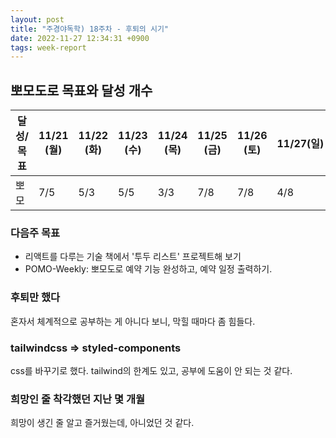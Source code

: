 ```yaml
---
layout: post
title: "주경야독학) 18주차 - 후퇴의 시기"
date: 2022-11-27 12:34:31 +0900
tags: week-report
---
```


## 뽀모도로 목표와 달성 개수

| 달성/목표 | 11/21<br>(월) | 11/22<br>(화) | 11/23<br>(수) | 11/24<br>(목) | 11/25<br>(금) | 11/26<br>(토) | 11/27(일) | 합계  |
| --------- | ------------- | ------------- | ------------- | ------------- | ------------- | ------------- | --------- | ----- |
| 뽀모      | 7/5           | 5/3           | 5/5           | 3/3           | 7/8           | 7/8           | 4/8       | 38/40 |

### 다음주 목표

- 리액트를 다루는 기술 책에서 '투두 리스트' 프로젝트해 보기
- POMO-Weekly: 뽀모도로 예약 기능 완성하고, 예약 일정 출력하기.

### 후퇴만 했다

혼자서 체계적으로 공부하는 게 아니다 보니, 막힐 때마다 좀 힘들다.

### tailwindcss => styled-components

css를 바꾸기로 했다. tailwind의 한계도 있고, 공부에 도움이 안 되는 것 같다.

### 희망인 줄 착각했던 지난 몇 개월

희망이 생긴 줄 알고 즐거웠는데, 아니었던 것 같다.

